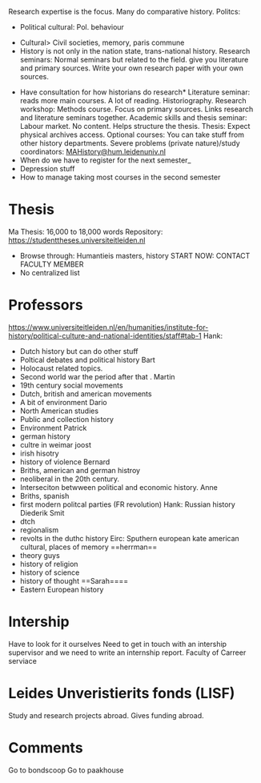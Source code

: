  Research expertise is the focus. Many do comparative history. 
Politcs: 
+ Political cultural: Pol. behaviour 
- Cultural> Civil societies, memory, paris commune 
- History is not only in the nation state, trans-national history.
Research seminars: Normal seminars but related to the field. give you literature and primary sources. Write your own research paper with your own sources. 
* Have consultation for how historians do research*
Literature seminar: reads more main courses. A lot of reading. Historiography. 
Research workshop: Methods course. Focus on primary sources. Links research and literature seminars together. 
Academic skills and thesis seminar: Labour market. No content. Helps structure the thesis. 
Thesis: Expect physical archives access. 
Optional courses: You can take stuff from other history departments. 
Severe problems (private nature)/study coordinators: MAHistory@hum.leidenuniv.nl 
* When do we have to register for the next semester_ 
* Depression stuff 
* How to manage taking most courses in the second semester 
# Thesis
Ma Thesis: 16,000 to 18,000 words 
Repository: https://studenttheses.universiteitleiden.nl 
+ Browse through: Humantieis masters, history 
START NOW: CONTACT FACULTY MEMBER 
+ No centralized list 
# Professors
https://www.universiteitleiden.nl/en/humanities/institute-for-history/political-culture-and-national-identities/staff#tab-1 
Hank:
+ Dutch history but can do other stuff
+ Poltical debates and political history 
Bart 
+ Holocaust related topics. 
+ Second world war the period after that . 
Martin
+ 19th century social movements 
+ Dutch, british and american movements 
+ A bit of environment 
Dario 
+ North American studies
+ Public and collection history
+ Environment 
Patrick 
+ german history 
+ cultre in weimar
joost 
+ irish hisotry
+ history of violence 
Bernard
+ Briths, american and german histroy 
+ neoliberal in the 20th century. 
+ Interseciton betwween political and economic history. 
Anne
+ Briths, spanish 
+ first modern politcal parties (FR revolution)
Hank: Russian history
Diederik Smit
+ dtch
+ regionalism 
+ revolts in the duthc history 
Eirc: 
Sputhern european
kate
american cultural, places of memory 
==herrman==
+ theory guys
+ history of religion
+ history of science 
+ history of thought
==Sarah====
+ Eastern European history 
# Intership 
Have to look for it ourselves
Need to get in touch with an intership supervisor and we need to write an internship report. 
 Faculty of Carreer serviace 
# Leides Unveristierits fonds (LISF)
Study and research projects abroad. Gives funding abroad. 
# Comments
Go to bondscoop
Go to paakhouse 
